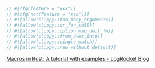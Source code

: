 ``` rust
// #[cfg(feature = "xxx")]  
// #[cfg(not(feature = "xxx"))]
// #![allow(clippy::too_many_arguments)]  
// #![allow(clippy::or_fun_call)]  
// #![allow(clippy::option_map_unit_fn)]  
// #![allow(clippy::from_over_into)]  
// #![allow(clippy::single_match)]  
// #![allow(clippy::new_without_default)]
```
 
[Macros in Rust: A tutorial with examples - LogRocket Blog](https://blog.logrocket.com/macros-in-rust-a-tutorial-with-examples/)